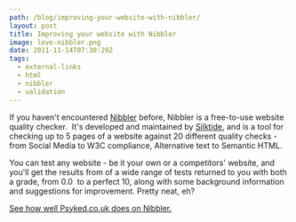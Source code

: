 ```yaml
---
path: /blog/improving-your-website-with-nibbler/
layout: post
title: Improving your website with Nibbler
image: love-nibbler.png
date: 2011-11-14T07:30:29Z
tags:
  - external-links
  - html
  - nibbler
  - validation
---
```


If you haven't encountered [Nibbler](http://nibbler.silktide.com/ 'Visit the Nibbler website.') before, Nibbler is a free-to-use website quality checker.  It's developed and maintained by [Silktide](http://www.silktide.com/), and is a tool for checking up to 5 pages of a website against 20 different quality checks - from Social Media to W3C compliance, Alternative text to Semantic HTML.

You can test any website - be it your own or a competitors' website, and you'll get the results from of a wide range of tests returned to you with both a grade, from 0.0  to a perfect 10, along with some background information and suggestions for improvement. Pretty neat, eh?

[See how well Psyked.co.uk does on Nibbler.](http://nibbler.silktide.com/reports/www.psyked.co.uk)
